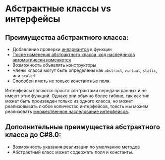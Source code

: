 # Абстрактные классы vs интерфейсы

## Преимущества абстрактного класса:

 - Добавление проверки [инвариантов](https://learn.microsoft.com/ru-ru/dotnet/framework/debug-trace-profile/code-contracts#:~:text=%D0%98%D0%BD%D0%B2%D0%B0%D1%80%D0%B8%D0%B0%D0%BD%D1%82%D1%8B%20%D0%BE%D0%B1%D1%8A%D0%B5%D0%BA%D1%82%D0%BE%D0%B2%20%E2%80%94%20%D1%8D%D1%82%D0%BE%20%D1%83%D1%81%D0%BB%D0%BE%D0%B2%D0%B8%D1%8F%2C,%D0%B8%D0%B4%D0%B5%D0%BD%D1%82%D0%B8%D1%84%D0%B8%D1%86%D0%B8%D1%80%D1%83%D1%8E%D1%82%D1%81%D1%8F%20%D0%BF%D0%BE%20%D0%BF%D0%BE%D0%BC%D0%B5%D1%82%D0%BA%D0%B5%20%D0%B0%D1%82%D1%80%D0%B8%D0%B1%D1%83%D1%82%D0%BE%D0%BC%20ContractInvariantMethodAttribute) в функции
 - [После изменения абстрактного класса, код наследников автоматически изменяется](https://stackoverflow.com/questions/9143106/advantage-of-abstract-class-over-interface)
 - Возможность объявлять конструкторы
 - Члены класса могут быть определены как `abstract`, `virtual`, `static`, или `sealed`.
 - Способен иметь не только константные поля.

Интерфейсы являются просто контрактами передачи данных и не имеют этих функций. Однако они обычно более гибкие, так как тип может быть произведен только из одного класса, но может реализовывать любое количество интерфейсов, тоесть мы можем реализовать [множественное наследование интерфейсов](./multiple_interface_inherit.md).

## Дополнительные преимущества абстрактного класса до C#8.0:
 - Возможность указания реализации по умолчанию методов
 - Абстрактный класс может содержать поля и константы.